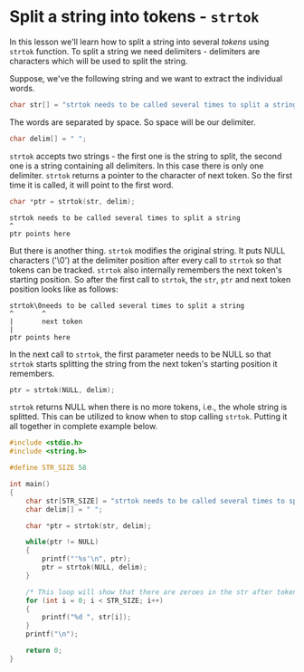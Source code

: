 # Split a string into tokens - `strtok`

In this lesson we'll learn how to split a string into several _tokens_ using `strtok` function. To split a string we need delimiters - delimiters are characters which will be used to split the string.

Suppose, we've the following string and we want to extract the individual words.

```C
char str[] = "strtok needs to be called several times to split a string";
```

The words are separated by space. So space will be our delimiter.

```C
char delim[] = " ";
```

`strtok` accepts two strings - the first one is the string to split, the second one is a string containing all delimiters. In this case there is only one delimiter. `strtok` returns a pointer to the character of next token. So the first time it is called, it will point to the first word.

```C
char *ptr = strtok(str, delim);
```

```
strtok needs to be called several times to split a string
^
ptr points here
```

But there is another thing. `strtok` modifies the original string. It puts NULL characters ('\0') at the delimiter position after every call to `strtok` so that tokens can be tracked. `strtok` also internally remembers the next token's starting position. So after the first call to `strtok`, the `str`, `ptr` and next token position looks like as follows:

```
strtok\0needs to be called several times to split a string
^       ^
|       next token
|
ptr points here
```

In the next call to `strtok`, the first parameter needs to be NULL so that `strtok` starts splitting the string from the next token's starting position it remembers.

```C
ptr = strtok(NULL, delim);
```

`strtok` returns NULL when there is no more tokens, i.e., the whole string is splitted. This can be utilized to know when to stop calling `strtok`. Putting it all together in complete example below.

```C runnable
#include <stdio.h>
#include <string.h>

#define STR_SIZE 58

int main()
{
	char str[STR_SIZE] = "strtok needs to be called several times to split a string";
	char delim[] = " ";

	char *ptr = strtok(str, delim);

	while(ptr != NULL)
	{
		printf("'%s'\n", ptr);
		ptr = strtok(NULL, delim);
	}

	/* This loop will show that there are zeroes in the str after tokenizing */
	for (int i = 0; i < STR_SIZE; i++)
	{
		printf("%d ", str[i]);
	}
	printf("\n");

	return 0;
}

```
